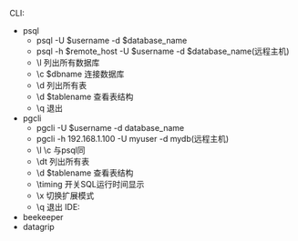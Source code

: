CLI:
- psql
	- psql -U $username -d $database_name
	- psql -h $remote_host -U $username -d $database_name(远程主机)
	- \l 列出所有数据库
	- \c $dbname 连接数据库
	- \d 列出所有表
	- \d $tablename 查看表结构
	- \q 退出
- pgcli
	- pgcli -U $username -d database_name
	- pgcli -h 192.168.1.100 -U myuser -d mydb(远程主机)
	- \l \c 与psql同
	- \dt 列出所有表
	- \d $tablename 查看表结构
	- \timing 开关SQL运行时间显示
	- \x 切换扩展模式
	- \q 退出
IDE:
- beekeeper
- datagrip
